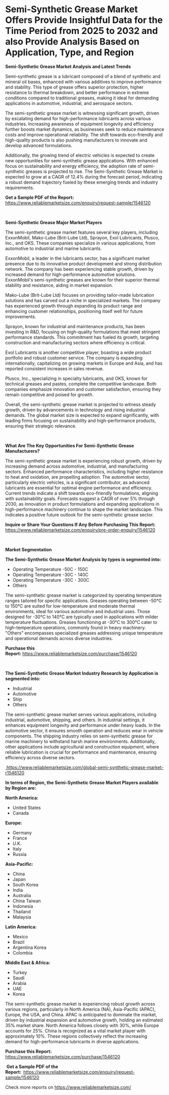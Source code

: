 <p><h1>Semi-Synthetic Grease Market Offers Provide Insightful Data for the Time Period from 2025 to 2032 and also Provide Analysis Based on Application, Type, and Region</h1></p><p><strong>Semi-Synthetic Grease Market Analysis and Latest Trends</strong></p>
<p><p>Semi-synthetic grease is a lubricant composed of a blend of synthetic and mineral oil bases, enhanced with various additives to improve performance and stability. This type of grease offers superior protection, higher resistance to thermal breakdown, and better performance in extreme conditions compared to traditional greases, making it ideal for demanding applications in automotive, industrial, and aerospace sectors.</p><p>The semi-synthetic grease market is witnessing significant growth, driven by escalating demand for high-performance lubricants across various industries. Increasing awareness of equipment longevity and efficiency further boosts market dynamics, as businesses seek to reduce maintenance costs and improve operational reliability. The shift towards eco-friendly and high-quality products is also pushing manufacturers to innovate and develop advanced formulations.</p><p>Additionally, the growing trend of electric vehicles is expected to create new opportunities for semi-synthetic grease applications. With enhanced focus on sustainability and energy efficiency, the adoption rate of semi-synthetic greases is projected to rise. The Semi-Synthetic Grease Market is expected to grow at a CAGR of 12.4% during the forecast period, indicating a robust demand trajectory fueled by these emerging trends and industry requirements.</p></p>
<p><strong>Get a Sample PDF of the Report:&nbsp;</strong> <a href="https://www.reliablemarketsize.com/enquiry/request-sample/1546120?utm_campaign=1884&utm_medium=2&utm_source=Github&utm_content=ia&utm_term=01022025&utm_id=semi-synthetic-grease">https://www.reliablemarketsize.com/enquiry/request-sample/1546120</a></p>
<p>&nbsp;</p>
<p><strong>Semi-Synthetic Grease Major Market Players</strong></p>
<p><p>The semi-synthetic grease market features several key players, including ExxonMobil, Mako-Lube (Brit-Lube Ltd), Sprayon, Exol Lubricants, Plusco, Inc., and OKS. These companies specialize in various applications, from automotive to industrial and marine lubricants.</p><p>ExxonMobil, a leader in the lubricants sector, has a significant market presence due to its innovative product development and strong distribution network. The company has been experiencing stable growth, driven by increased demand for high-performance automotive solutions. ExxonMobil's semi-synthetic greases are known for their superior thermal stability and resistance, aiding in market expansion.</p><p>Mako-Lube (Brit-Lube Ltd) focuses on providing tailor-made lubrication solutions and has carved out a niche in specialized markets. The company has experienced growth through expanding its product range and enhancing customer relationships, positioning itself well for future improvements.</p><p>Sprayon, known for industrial and maintenance products, has been investing in R&D, focusing on high-quality formulations that meet stringent performance standards. This commitment has fueled its growth, targeting construction and manufacturing sectors where efficiency is critical.</p><p>Exol Lubricants is another competitive player, boasting a wide product portfolio and robust customer service. The company is expanding internationally, capitalizing on growing markets in Europe and Asia, and has reported consistent increases in sales revenue.</p><p>Plusco, Inc., specializing in specialty lubricants, and OKS, known for technical greases and pastes, complete the competitive landscape. Both companies emphasize innovation and customer satisfaction, ensuring they remain competitive and poised for growth.</p><p>Overall, the semi-synthetic grease market is projected to witness steady growth, driven by advancements in technology and rising industrial demands. The global market size is expected to expand significantly, with leading firms focusing on sustainability and high-performance products, ensuring their strategic relevance.</p></p>
<p>&nbsp;</p>
<p><strong>What Are The Key Opportunities For Semi-Synthetic Grease Manufacturers?</strong></p>
<p><p>The semi-synthetic grease market is experiencing robust growth, driven by increasing demand across automotive, industrial, and manufacturing sectors. Enhanced performance characteristics, including higher resistance to heat and oxidation, are propelling adoption. The automotive sector, particularly electric vehicles, is a significant contributor, as advanced lubricants are essential for optimal engine performance and efficiency. Current trends indicate a shift towards eco-friendly formulations, aligning with sustainability goals. Forecasts suggest a CAGR of over 5% through 2030, as innovation in product formulations and expanding applications in high-performance machinery continue to shape the market landscape. This indicates a positive future outlook for the semi-synthetic grease sector.</p></p>
<p><strong>Inquire or Share Your Questions If Any Before Purchasing This Report:</strong> <a href="https://www.reliablemarketsize.com/enquiry/pre-order-enquiry/1546120?utm_campaign=1884&utm_medium=2&utm_source=Github&utm_content=ia&utm_term=01022025&utm_id=semi-synthetic-grease">https://www.reliablemarketsize.com/enquiry/pre-order-enquiry/1546120</a></p>
<p>&nbsp;</p>
<p><strong>Market Segmentation</strong></p>
<p><strong>The Semi-Synthetic Grease Market Analysis by types is segmented into:</strong></p>
<p><ul><li>Operating Temperature -50C - 150C</li><li>Operating Temperature -30C - 140C</li><li>Operating Temperature -30C - 300C</li><li>Others</li></ul></p>
<p><p>The semi-synthetic grease market is categorized by operating temperature ranges tailored for specific applications. Greases operating between -50°C to 150°C are suited for low-temperature and moderate thermal environments, ideal for various automotive and industrial uses. Those designed for -30°C to 140°C are typically used in applications with milder temperature fluctuations. Greases functioning at -30°C to 300°C cater to high-temperature operations, commonly found in heavy machinery. "Others" encompasses specialized greases addressing unique temperature and operational demands across diverse industries.</p></p>
<p><strong>Purchase this Report:&nbsp;</strong><a href="https://www.reliablemarketsize.com/purchase/1546120?utm_campaign=1884&utm_medium=2&utm_source=Github&utm_content=ia&utm_term=01022025&utm_id=semi-synthetic-grease">https://www.reliablemarketsize.com/purchase/1546120</a></p>
<p>&nbsp;</p>
<p><strong>The Semi-Synthetic Grease Market Industry Research by Application is segmented into:</strong></p>
<p><ul><li>Industrial</li><li>Automotive</li><li>Ship</li><li>Others</li></ul></p>
<p><p>The semi-synthetic grease market serves various applications, including industrial, automotive, shipping, and others. In industrial settings, it enhances equipment longevity and performance under heavy loads. In the automotive sector, it ensures smooth operation and reduces wear in vehicle components. The shipping industry relies on semi-synthetic grease for marine machinery to withstand harsh marine environments. Additionally, other applications include agricultural and construction equipment, where reliable lubrication is crucial for performance and maintenance, ensuring efficiency across diverse sectors.</p></p>
<p><a href="https://www.reliablemarketsize.com/global-semi-synthetic-grease-market-r1546120?utm_campaign=1884&utm_medium=2&utm_source=Github&utm_content=ia&utm_term=01022025&utm_id=semi-synthetic-grease">&nbsp;https://www.reliablemarketsize.com/global-semi-synthetic-grease-market-r1546120</a></p>
<p><strong>In terms of Region, the Semi-Synthetic Grease Market Players available by Region are:</strong></p>
<p>
    <p> <strong> North America: </strong>
        <ul>
            <li>United States</li>
            <li>Canada</li>
        </ul>
        </p> 
    <p> <strong> Europe: </strong>
        <ul>
            <li>Germany</li>
            <li>France</li>
            <li>U.K.</li>
            <li>Italy</li>
            <li>Russia</li>
        </ul>
        </p> 
    <p> <strong> Asia-Pacific: </strong>
        <ul>
            <li>China</li>
            <li>Japan</li>
            <li>South Korea</li>
            <li>India</li>
            <li>Australia</li>
            <li>China Taiwan</li>
            <li>Indonesia</li>
            <li>Thailand</li>
            <li>Malaysia</li>
        </ul>
        </p> 
    <p> <strong> Latin America: </strong>
        <ul>
            <li>Mexico</li>
            <li>Brazil</li>
            <li>Argentina Korea</li>
            <li>Colombia</li>
        </ul>
        </p> 
    <p> <strong> Middle East & Africa: </strong>
        <ul>
            <li>Turkey</li>
            <li>Saudi</li>
            <li>Arabia</li>
            <li>UAE</li>
            <li>Korea</li>
        </ul>
    </p>
    </p>
<p><p>The semi-synthetic grease market is experiencing robust growth across various regions, particularly in North America (NA), Asia-Pacific (APAC), Europe, the USA, and China. APAC is anticipated to dominate the market, driven by industrial expansion and automotive growth, holding an estimated 35% market share. North America follows closely with 30%, while Europe accounts for 25%. China is recognized as a vital market player with approximately 10%. These regions collectively reflect the increasing demand for high-performance lubricants in diverse applications.</p></p>
<p><strong>Purchase this Report: </strong><a href="https://www.reliablemarketsize.com/purchase/1546120?utm_campaign=1884&utm_medium=2&utm_source=Github&utm_content=ia&utm_term=01022025&utm_id=semi-synthetic-grease">https://www.reliablemarketsize.com/purchase/1546120</a></p>
<p>&nbsp;<strong>Get a Sample PDF of the Report:&nbsp;&nbsp;</strong><a href="https://www.reliablemarketsize.com/enquiry/request-sample/1546120?utm_campaign=1884&utm_medium=2&utm_source=Github&utm_content=ia&utm_term=01022025&utm_id=semi-synthetic-grease">https://www.reliablemarketsize.com/enquiry/request-sample/1546120</a></p>
<p><strong></strong></p>
<p>Check more reports on <a href="https://www.reliablemarketsize.com/?utm_campaign=1884&utm_medium=2&utm_source=Github&utm_content=ia&utm_term=01022025&utm_id=semi-synthetic-grease">https://www.reliablemarketsize.com/</a></p>
